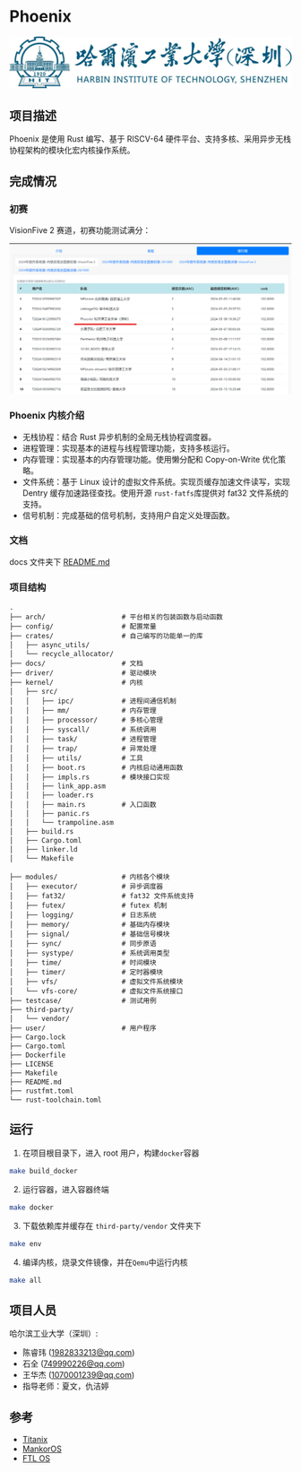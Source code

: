 # Phoenix

![哈工大深圳](docs/assets/哈工大深圳.jpg)

## 项目描述

Phoenix 是使用 Rust 编写、基于 RISCV-64 硬件平台、支持多核、采用异步无栈协程架构的模块化宏内核操作系统。

## 完成情况

### 初赛

VisionFive 2 赛道，初赛功能测试满分：

![preliminary_contest_result](docs/assets/preliminary_contest_rank.png)

### Phoenix 内核介绍

- 无栈协程：结合 Rust 异步机制的全局无栈协程调度器。
- 进程管理：实现基本的进程与线程管理功能，支持多核运行。
- 内存管理：实现基本的内存管理功能。使用懒分配和 Copy-on-Write 优化策略。
- 文件系统：基于 Linux 设计的虚拟文件系统。实现页缓存加速文件读写，实现 Dentry 缓存加速路径查找。使用开源 `rust-fatfs`库提供对 fat32 文件系统的支持。
- 信号机制：完成基础的信号机制，支持用户自定义处理函数。

### 文档

docs 文件夹下 [README.md](./docs/README.md)

### 项目结构

```
.
├── arch/                   # 平台相关的包装函数与启动函数
├── config/                 # 配置常量
├── crates/                 # 自己编写的功能单一的库
│   ├── async_utils/
│   └── recycle_allocator/
├── docs/                   # 文档
├── driver/                 # 驱动模块
├── kernel/                 # 内核
│   ├── src/
│   │   ├── ipc/            # 进程间通信机制
│   │   ├── mm/             # 内存管理
│   │   ├── processor/      # 多核心管理
│   │   ├── syscall/        # 系统调用
│   │   ├── task/           # 进程管理
│   │   ├── trap/           # 异常处理
│   │   ├── utils/          # 工具
│   │   ├── boot.rs         # 内核启动通用函数
│   │   ├── impls.rs        # 模块接口实现
│   │   ├── link_app.asm
│   │   ├── loader.rs
│   │   ├── main.rs         # 入口函数
│   │   ├── panic.rs
│   │   └── trampoline.asm
│   ├── build.rs
│   ├── Cargo.toml
│   ├── linker.ld
│   └── Makefile

├── modules/                # 内核各个模块
│   ├── executor/           # 异步调度器
│   ├── fat32/              # fat32 文件系统支持
│   ├── futex/              # futex 机制
│   ├── logging/            # 日志系统
│   ├── memory/             # 基础内存模块
│   ├── signal/             # 基础信号模块
│   ├── sync/               # 同步原语
│   ├── systype/            # 系统调用类型
│   ├── time/               # 时间模块
│   ├── timer/              # 定时器模块
│   ├── vfs/                # 虚拟文件系统模块
│   └── vfs-core/           # 虚拟文件系统接口
├── testcase/               # 测试用例
├── third-party/
│   └── vendor/
├── user/                   # 用户程序
├── Cargo.lock
├── Cargo.toml
├── Dockerfile
├── LICENSE
├── Makefile
├── README.md
├── rustfmt.toml
└── rust-toolchain.toml
```

## 运行

1. 在项目根目录下，进入 root 用户，构建`docker`容器

```sh
make build_docker
```

2. 运行容器，进入容器终端

```sh
make docker
```

3. 下载依赖库并缓存在 `third-party/vendor` 文件夹下

```sh
make env
```

4. 编译内核，烧录文件镜像，并在`Qemu`中运行内核

```sh
make all
```

## 项目人员

哈尔滨工业大学（深圳）:

- 陈睿玮 (<1982833213@qq.com>)
- 石全 (<749990226@qq.com>)
- 王华杰 (<1070001239@qq.com>)
- 指导老师：夏文，仇洁婷

## 参考

- [Titanix](https://gitlab.eduxiji.net/202318123101314/oskernel2023-Titanix)
- [MankorOS](https://gitlab.eduxiji.net/MankorOS/OSKernel2023-MankorOS)
- [FTL OS](https://gitlab.eduxiji.net/DarkAngelEX/oskernel2022-ftlos)
